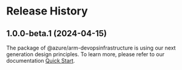 # Release History
    
## 1.0.0-beta.1 (2024-04-15)

The package of @azure/arm-devopsinfrastructure is using our next generation design principles. To learn more, please refer to our documentation [Quick Start](https://aka.ms/js-track2-quickstart).
